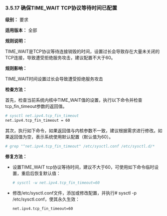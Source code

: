### 3.5.17 确保TIME_WAIT TCP协议等待时间已配置

**级别：** 要求

**适用版本：** 全部

**规则说明：** 

TIME_WAIT是TCP协议等待连接销毁的时间，设置过长会导致存在大量未关闭的TCP连接，导致遭受拒绝服务攻击，建议配置不大于60。

**规则影响：**

TIME_WAIT时间设置过长会导致遭受拒绝服务攻击

**检查方法：**

首先，检查当前系统内核中TIME_WAIT值的设置，执行以下命令并检查tcp_fin_timeout参数的返回值。

```bash
# sysctl net.ipv4.tcp_fin_timeout
net.ipv4.tcp_fin_timeout = 60
```
其次，执行如下命令，如果返回值与内核参数不一致，建议根据需求进行修改。如果返回值为空，表示系统使用默认配置（默认值为60）。

```bash
# grep "^net.ipv4.tcp_fin_timeout" /etc/sysctl.conf /etc/sysctl.d/*
```

**修复方法：**

* 设置TIME_WAIT tcp协议等待时间，建议不大于60，可使用如下命令临时设置，重启后恢复默认值：

    ```bash
    # sysctl -w net.ipv4.tcp_fin_timeout=60
    ```

* 修改/etc/sysctl.conf文件，添加或修改配置，并执行# sysctl -p /etc/sysctl.conf，使其永久生效：

    ```bash
    net.ipv4.tcp_fin_timeout=60
    ```
